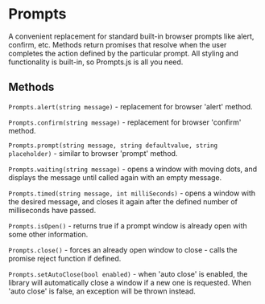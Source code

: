# Prompts

A convenient replacement for standard built-in browser prompts like alert, confirm, etc.
Methods return promises that resolve when the user completes the action defined by the particular prompt.
All styling and functionality is built-in, so Prompts.js is all you need.

## Methods

`Prompts.alert(string message)` - replacement for browser 'alert' method.

`Prompts.confirm(string message)` - replacement for browser 'confirm' method.

`Prompts.prompt(string message, string defaultvalue, string placeholder)` - similar to browser 'prompt' method.

`Prompts.waiting(string message)` - opens a window with moving dots, and displays the message until called again with an empty message.

`Prompts.timed(string message, int milliSeconds)` - opens a window with the desired message, and closes it again after the defined number of milliseconds have passed.


`Prompts.isOpen()` - returns true if a prompt window is already open with some other information.

`Prompts.close()` - forces an already open window to close - calls the promise reject function if defined.

`Prompts.setAutoClose(bool enabled)` - when 'auto close' is enabled, the library will automatically close a window if a new one is requested. When 'auto close' is false, an exception will be thrown instead.
